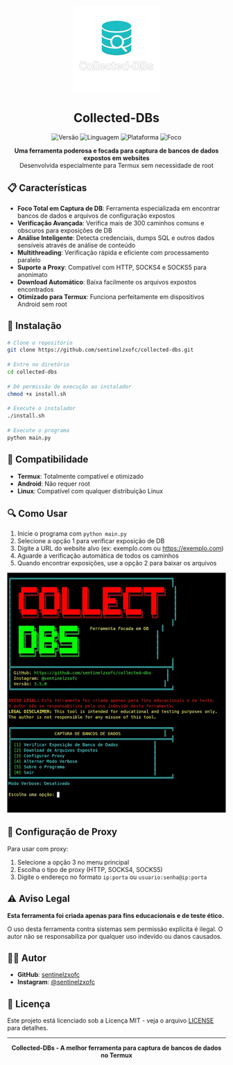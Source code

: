 <p align="center">
  <img src="logo.png" alt="Collected-DBs Logo" width="200"/>
</p>

<h1 align="center">Collected-DBs</h1>

<p align="center">
  <img src="https://img.shields.io/badge/Versão-3.0.0-brightgreen" alt="Versão"/>
  <img src="https://img.shields.io/badge/Linguagem-Python-blue" alt="Linguagem"/>
  <img src="https://img.shields.io/badge/Plataforma-Termux-orange" alt="Plataforma"/>
  <img src="https://img.shields.io/badge/Foco-Captura_DB-red" alt="Foco"/>
</p>

<p align="center">
  <b>Uma ferramenta poderosa e focada para captura de bancos de dados expostos em websites</b><br>
  Desenvolvida especialmente para Termux sem necessidade de root
</p>

## 📋 Características

- **Foco Total em Captura de DB**: Ferramenta especializada em encontrar bancos de dados e arquivos de configuração expostos
- **Verificação Avançada**: Verifica mais de 300 caminhos comuns e obscuros para exposições de DB
- **Análise Inteligente**: Detecta credenciais, dumps SQL e outros dados sensíveis através de análise de conteúdo
- **Multithreading**: Verificação rápida e eficiente com processamento paralelo
- **Suporte a Proxy**: Compatível com HTTP, SOCKS4 e SOCKS5 para anonimato
- **Download Automático**: Baixa facilmente os arquivos expostos encontrados
- **Otimizado para Termux**: Funciona perfeitamente em dispositivos Android sem root

## 🚀 Instalação

```bash
# Clone o repositório
git clone https://github.com/sentinelzxofc/collected-dbs.git

# Entre no diretório
cd collected-dbs

# Dê permissão de execução ao instalador
chmod +x install.sh

# Execute o instalador
./install.sh

# Execute o programa
python main.py
```

## 📱 Compatibilidade

- **Termux**: Totalmente compatível e otimizado
- **Android**: Não requer root
- **Linux**: Compatível com qualquer distribuição Linux

## 🔍 Como Usar

1. Inicie o programa com `python main.py`
2. Selecione a opção 1 para verificar exposição de DB
3. Digite a URL do website alvo (ex: exemplo.com ou https://exemplo.com)
4. Aguarde a verificação automática de todos os caminhos
5. Quando encontrar exposições, use a opção 2 para baixar os arquivos

<p align="center">
  <img src="print1.png" alt="Screenshot" width="600"/>
</p>

## 🔧 Configuração de Proxy

Para usar com proxy:

1. Selecione a opção 3 no menu principal
2. Escolha o tipo de proxy (HTTP, SOCKS4, SOCKS5)
3. Digite o endereço no formato `ip:porta` ou `usuario:senha@ip:porta`

## ⚠️ Aviso Legal

**Esta ferramenta foi criada apenas para fins educacionais e de teste ético.**

O uso desta ferramenta contra sistemas sem permissão explícita é ilegal. O autor não se responsabiliza por qualquer uso indevido ou danos causados.

## 👨‍💻 Autor

- **GitHub**: [sentinelzxofc](https://github.com/sentinelzxofc)
- **Instagram**: [@sentinelzxofc](https://instagram.com/sentinelzxofc)

## 📄 Licença

Este projeto está licenciado sob a Licença MIT - veja o arquivo [LICENSE](LICENSE) para detalhes.

---

<p align="center">
  <b>Collected-DBs - A melhor ferramenta para captura de bancos de dados no Termux</b>
</p>
